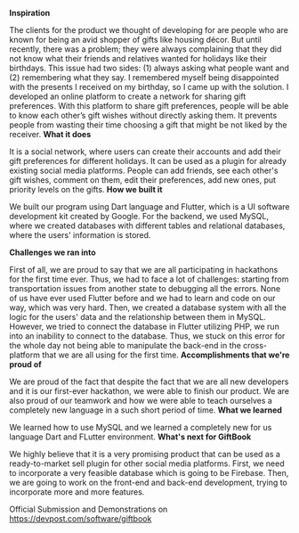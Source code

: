 **Inspiration**

The clients for the product we thought of developing for are people who are known for being an avid shopper of gifts like housing décor. But until recently, there was a problem; they were always complaining that they did not know what their friends and relatives wanted for holidays like their birthdays. This issue had two sides: (1) always asking what people want and (2) remembering what they say. I remembered myself being disappointed with the presents I received on my birthday, so I came up with the solution. I developed an online platform to create a network for sharing gift preferences. With this platform to share gift preferences, people will be able to know each other’s gift wishes without directly asking them. It prevents people from wasting their time choosing a gift that might be not liked by the receiver.
**What it does**

It is a social network, where users can create their accounts and add their gift preferences for different holidays. It can be used as a plugin for already existing social media platforms. People can add friends, see each other's gift wishes, comment on them, edit their preferences, add new ones, put priority levels on the gifts.
**How we built it**

We built our program using Dart language and Flutter, which is a UI software development kit created by Google. For the backend, we used MySQL, where we created databases with different tables and relational databases, where the users' information is stored.

**Challenges we ran into**

First of all, we are proud to say that we are all participating in hackathons for the first time ever. Thus, we had to face a lot of challenges: starting from transportation issues from another state to debugging all the errors. None of us have ever used Flutter before and we had to learn and code on our way, which was very hard. Then, we created a database system with all the logic for the users' data and the relationship between them in MySQL. However, we tried to connect the database in Flutter utilizing PHP, we run into an inability to connect to the database. Thus, we stuck on this error for the whole day not being able to manipulate the back-end in the cross-platform that we are all using for the first time.
**Accomplishments that we're proud of**

We are proud of the fact that despite the fact that we are all new developers and it is our first-ever hackathon, we were able to finish our product. We are also proud of our teamwork and how we were able to teach ourselves a completely new language in a such short period of time.
**What we learned**

We learned how to use MySQL and we learned a completely new for us language Dart and FLutter environment.
**What's next for GiftBook**

We highly believe that it is a very promising product that can be used as a ready-to-market sell plugin for other social media platforms. First, we need to incorporate a very feasible database which is going to be Firebase. Then, we are going to work on the front-end and back-end development, trying to incorporate more and more features.


Official Submission and Demonstrations on https://devpost.com/software/giftbook
